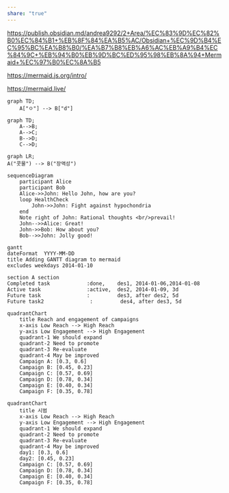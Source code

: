 ```yaml
---
share: "true"
---
```


https://publish.obsidian.md/andrea9292/2+Area/%EC%83%9D%EC%82%B0%EC%84%B1+%EB%8F%84%EA%B5%AC/Obsidian+%EC%9D%B4%EC%95%BC%EA%B8%B0/%EA%B7%B8%EB%A6%AC%EB%A9%B4%EC%84%9C+%EB%94%B0%EB%9D%BC%ED%95%98%EB%8A%94+Mermaid+%EC%97%B0%EC%8A%B5

https://mermaid.js.org/intro/

https://mermaid.live/

```mermaid
graph TD;
	A["ㅇ"] --> B["d"]
```

```mermaid
graph TD;
    A-->B;
    A-->C;
    B-->D;
    C-->D;
```

```mermaid
graph LR;
A("콧물") --> B("장액성")
```
```mermaid
sequenceDiagram
    participant Alice
    participant Bob
    Alice->>John: Hello John, how are you?
    loop HealthCheck
        John->>John: Fight against hypochondria
    end
    Note right of John: Rational thoughts <br/>prevail!
    John-->>Alice: Great!
    John->>Bob: How about you?
    Bob-->>John: Jolly good!
```

```mermaid
gantt
dateFormat  YYYY-MM-DD
title Adding GANTT diagram to mermaid
excludes weekdays 2014-01-10

section A section
Completed task            :done,    des1, 2014-01-06,2014-01-08
Active task               :active,  des2, 2014-01-09, 3d
Future task               :         des3, after des2, 5d
Future task2               :         des4, after des3, 5d
```

```mermaid
quadrantChart
    title Reach and engagement of campaigns
    x-axis Low Reach --> High Reach
    y-axis Low Engagement --> High Engagement
    quadrant-1 We should expand
    quadrant-2 Need to promote
    quadrant-3 Re-evaluate
    quadrant-4 May be improved
    Campaign A: [0.3, 0.6]
    Campaign B: [0.45, 0.23]
    Campaign C: [0.57, 0.69]
    Campaign D: [0.78, 0.34]
    Campaign E: [0.40, 0.34]
    Campaign F: [0.35, 0.78]
```


```mermaid
quadrantChart
    title 시범
    x-axis Low Reach --> High Reach
    y-axis Low Engagement --> High Engagement
    quadrant-1 We should expand
    quadrant-2 Need to promote
    quadrant-3 Re-evaluate
    quadrant-4 May be improved
    day1: [0.3, 0.6]
    day2: [0.45, 0.23]
    Campaign C: [0.57, 0.69]
    Campaign D: [0.78, 0.34]
    Campaign E: [0.40, 0.34]
    Campaign F: [0.35, 0.78]
```
